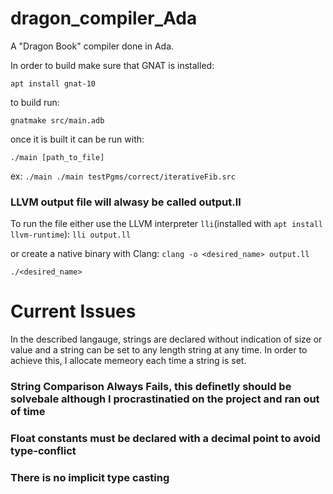 # dragon_compiler_Ada
A "Dragon Book" compiler done in Ada.

In order to build make sure that GNAT is installed:

`apt install gnat-10`

to build run:

`gnatmake src/main.adb`

once it is built it can be run with:

`./main [path_to_file]` 

ex: `./main ./main testPgms/correct/iterativeFib.src`

### LLVM output file will alwasy be called output.ll

To run the file either use the LLVM interpreter `lli`(installed with `apt install llvm-runtime`):
  `lli output.ll`
  
 or create a native binary with Clang:
 `clang -o <desired_name> output.ll`
 
 `./<desired_name>`


# Current Issues
In the described langauge, strings are declared without indication of size or value and a string can be set to any length string at any time.
In order to achieve this, I allocate memeory each time a string is set.

### String Comparison Always Fails, this definetly should be solvebale although I procrastinatied on the project and ran out of time
### Float constants must be declared with a decimal point to avoid type-conflict
### There is no implicit type casting


